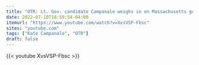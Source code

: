 ```yaml
---
title: "OTR: Lt. Gov. candidate Campanale weighs in on Massachusetts gun laws"
date: 2022-07-10T18:59:54-04:00
itemurl: "https://www.youtube.com/watch?v=XvsVSP-Fbsc"
sites: "youtube.com"
tags: ["Kate Campanale", "OTR"]
draft: false
---
```


{{< youtube XvsVSP-Fbsc >}}